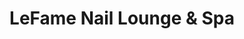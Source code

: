 ---
title: "LeFame Nail Lounge & Spa"
url: /west-boylston/lefame-nail-lounge-und-spa/
shop: Kosmetik
---
